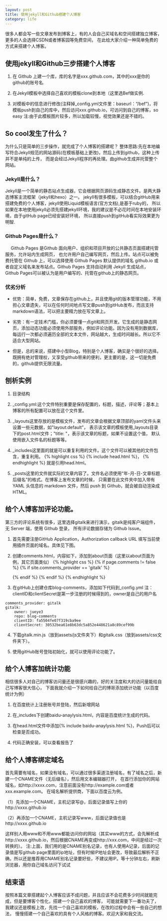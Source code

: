 ```yaml
---
layout: post
title: 使用jekyll和Github搭建个人博客
category: life
---
```

很多人都会写一些文章发布到博客上，有的人会自己买域名和空间搭建独立博客，更多的人会选择CSDN或者博客园等免费空间，
在此给大家介绍一种简单免费的方式来搭建个人博客。

## 使用jekyll和Github三步搭建个人博客
1. 在 Github 上建一个库，库的名字是xxx.github.com，其中的xxx是你的github的账号名.

2. 在Jekyll模板中选择自己喜欢的模板clone到本地（这里选Bef做实例.

3. 对模板中的信息进行修改(注释掉_config.yml文件里：baseurl：“/bef”)，将模板push到自己的库中，然后访问xxx.github.io，可访问到自己的博客，so easy
注:由于此模板图片较多，所以加载较慢，视觉效果还是不错的。

## So cool发生了什么？
为什么只是简单的三步操作，就完成了个人博客的搭建呢？
整体思路:先在本地编写符合Jekyll规范的网站源码(在模板基础上更改)，然后上传到github，这种上传并不是单纯的上传，
而是会经过Jekyll程序的再处理。由github生成并托管整个网站。
### Jekyll是什么？
   Jekyll是一个简单的静态站点生成器，它会根据网页源码生成静态文件。是两大静态博客主流框架（jekyll和hexo）之一。
jekyll有很多模板，可以结合gitHub用来搭建免费的个人博客，jekyll使用Liquid模板语言(官方文档),是基于ruby的，
所以如果在本地使用jekyll必须先搭建jekyll环境，我的建议是不必花时间在本地安装环境，由于gitHub page已经安装好环境，
所以直接push到gitHub看实际效果更为明智.
### Github Pages是什么？
   Github Pages 是Github 面向用户、组织和项目开放的公共静态页面搭建托管服务，允许站内生成网页，
也允许用户自己编写网页，然后上传。站点可以被免费托管在 Github 上，可以选择使用 Github Pages 默认提供的域名 github.io 或者自定义域名来发布站点。Github Pages 支持自动利用 Jekyll 生成站点，Github Pages可以被认为是用户编写的、托管在github上的静态网页。
### 优劣分析
* 优势：简单，免费，文章保存在github上，并且使用git的版本管理功能，不用担心文章遗失，可以在任何时间地点写文章push到gitHub发布，而且支持markdown语法，可以把主要精力放在写文章上。

* 劣势：有一定技术门槛，你必须要懂一点git和网页开发。它生成的是静态网页，添加动态功能必须使用外部服务，例如评论功能。因为没有用到数据库，每运行一次都必须遍历全部的文本文件，网站越大，生成时间越长。所以它不适合大型网站。

* 但是，总的来说，搭建中小型Blog，特别是个人博客，确实是个很好的选择。既拥有绝对管理权，又享受github带来的便利，更主要的是，这一切是免费的，github提供无限流量。
## 刨析实例

1. 目录结构

2. _config.yml:这个文件特别重要是保存配置的，标题，描述，评论等；基本上博客的所有配置可以放在这个文件里。

3. _layouts这里存放的是模板文件，发布的文章会根据文章顶部的yaml文件头来设置一些元数据，如"layout:default"，
表示该文章的模板使用_layouts目录下的post.html文件；"title: "，表示该文章的标题，如果不设置这个值，
默认使用嵌入文件名的标题等等。

4. _includes这里面的就是可以重复利用的文件。这个文件可以被其他的文件包含，重复利用。
{% highlight css %}
{% include head.html %}，
{% endhighlight %}
就是引用head.html。

5. _posts这里的文件就实际的文章内容了。文件名必须使用“年-月-日-文章标题.后缀名”的格式。在博客上发布文章的时候，
只需要在此文件夹中加入带有 YAML 头信息的 markdown 文件，然后 push 到 Github，就会被自动渲染成 HTML。

## 给个人博客加评论功能。
第三方的评论系统有很多，这里选择gitalk来进行演示，gitalk是纯客户端组件，无 Server 端，使用 Github 登录，
所有评论数据存储为 Github Issue。

1. 首先需要注册GitHub Application，Authorization callback URL 填写当前使用插件页面的域名。具体见下图。

2. 创建comments.html，内容如下，添加到about页面（这里以about页面为例，其它页面类似）
{% highlight css %}
{% if page.comments != false %}
    {% if site.comments_provider == 'gitalk' %}
        <div id="gitalk-container"></div>
        <script src="/assets/js/gitalk.min.js"></script>
        <script>
        var gitalk = new Gitalk({
            id: '{{ page.url }}',
            clientID: '{{ site.gitalk.clientID }}',
            clientSecret: '{{ site.gitalk.clientSecret }}',
            repo: '{{ site.gitalk.repo }}',
            owner: '{{ site.gitalk.owner }}',
            admin: ['{{ site.gitalk.owner }}'],
            labels: ['gitment'],
            perPage: 50,
        })
        gitalk.render('gitalk-container')
        </script>
    {% endif %}
{% endif %}
{% endhighlight %}

3. 在gitHub上创建仓库blog-comments，添加如下代码到_config.yml
注：clientID和clientSecret是第一步注册的时候得到的，owner是自己的用户名
```
comments_provider: gitalk
gitalk:
    owner: jueye3
    repo: blog-comments
    clientID: fa5504fe07f319cba9ee
    clientSecret: 30532bea61e8b63dc5a852e448621a8c89cef99b
```

4. 下载gitalk.min.js（放到assets/js文件夹下）和gitalk.css（放到assets/css文件夹下）。

5. 使用gitHub账号登陆初始化，就可以使用评论功能了。
## 给个人博客加统计功能
相信很多人对自己的博客访问量还是很感兴趣的，好的关注度和大的访问量能给自己写博客很大信心，
下面我就介绍一下如何给自己的博哥添加统计功能（以百度统计为例）

1. 在百度统计上注册账号并登陆，然后新增网站

2. 在_includes下创建baidu-anaylysis.html，内容是百度统计生成的代码。

3. 在head.html文件中添加{% include  baidu-anaylysis.html %}，Push后可以检查是否成功。

4. 代码正确安装，可以查看报告了

## 给个人博客绑定域名
首先需要有域名，如果没有域名，可以通过很多渠道注册域名，有了域名之后，新建一个CNAME文件（无后缀名），然后用文本编辑器打开，
在首行添加你的网站域名，如http://xxxx.com，注意前面没有http://example.com或者xxx.example.com。
在域名解析提供商，下面以百度云为例。

（1）先添加一个CNAME，主机记录写@，后面记录值写上你的http://xxxx.github.io

（2）再添加一个CNAME，主机记录写www，后面记录值也是http://xxxx.github.io

这样别人用www和不用www都能访问你的网站（其实www的方式，会先解析成http://xxxx.github.io，然后根据CNAME再变成http://xxx.com，中间是经过一次转换的）。
注:上面，我们用的是CNAME别名记录，也有人使用A记录，后面的记录值是写github page里面的ip地址，但有时候IP地址会更改，导致最后解析不正确，所以还是推荐用CNAME别名记录要好些，不建议用IP。等十分钟左右，刷新浏览器，用你自己域名访问下试试

## 结束语
按照本篇文章搭建起个人博客应该不成问题，并且应该不会花费多少时间就能完成，但是要博客个性化，搭建一个自己喜欢的博客，
可能就需要下一番功夫了，我建议还是模板上改，先找一个自己喜欢的模板，在改的过程中会有一些自己的想法，
慢慢搭建一个自己喜欢的具有个人风格的博客。欢迎大家和我交流。
